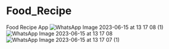 # Food_Recipe
Food Recipe App
![WhatsApp Image 2023-06-15 at 13 17 08 (1)](https://github.com/RoyNgugi/Food_Recipe/assets/68582910/10912d92-8162-49ac-a976-17ffe63772c0)
![WhatsApp Image 2023-06-15 at 13 17 08](https://github.com/RoyNgugi/Food_Recipe/assets/68582910/7d963dc4-e119-4a83-ab92-155525eb1ab4)
![WhatsApp Image 2023-06-15 at 13 17 07 (1)](https://github.com/RoyNgugi/Food_Recipe/assets/68582910/907cbcb1-3ef0-4d63-a501-02652391fdd5)
